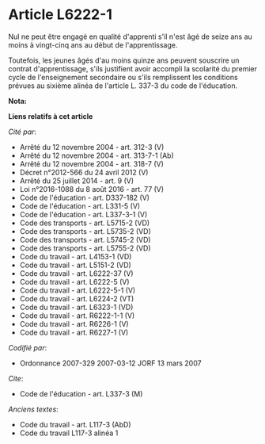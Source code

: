# Article L6222-1

Nul ne peut être engagé en qualité d'apprenti s'il n'est âgé de seize ans au moins à vingt-cinq ans au début de
l'apprentissage.

Toutefois, les jeunes âgés d'au moins quinze ans peuvent souscrire un contrat d'apprentissage, s'ils justifient avoir
accompli la scolarité du premier cycle de l'enseignement secondaire ou s'ils remplissent les conditions prévues au sixième
alinéa de l'article L. 337-3 du code de l'éducation.

**Nota:**



**Liens relatifs à cet article**

_Cité par_:

  - Arrêté du 12 novembre 2004 - art. 312-3 (V)
  - Arrêté du 12 novembre 2004 - art. 313-7-1 (Ab)
  - Arrêté du 12 novembre 2004 - art. 318-7 (V)
  - Décret n°2012-566 du 24 avril 2012 (V)
  - Arrêté du 25 juillet 2014 - art. 9 (V)
  - Loi n°2016-1088 du 8 août 2016 - art. 77 (V)
  - Code de l'éducation - art. D337-182 (V)
  - Code de l'éducation - art. L331-5 (V)
  - Code de l'éducation - art. L337-3-1 (V)
  - Code des transports - art. L5715-2 (VD)
  - Code des transports - art. L5735-2 (VD)
  - Code des transports - art. L5745-2 (VD)
  - Code des transports - art. L5755-2 (VD)
  - Code du travail - art. L4153-1 (VD)
  - Code du travail - art. L5151-2 (VD)
  - Code du travail - art. L6222-37 (V)
  - Code du travail - art. L6222-5 (V)
  - Code du travail - art. L6222-5-1 (V)
  - Code du travail - art. L6224-2 (VT)
  - Code du travail - art. L6323-1 (VD)
  - Code du travail - art. R6222-1-1 (V)
  - Code du travail - art. R6226-1 (V)
  - Code du travail - art. R6227-1 (V)

_Codifié par_:

  - Ordonnance 2007-329 2007-03-12 JORF 13 mars 2007

_Cite_:

  - Code de l'éducation - art. L337-3 (M)

_Anciens textes_:

  - Code du travail - art. L117-3 (AbD)
  - Code du travail L117-3 alinéa 1

